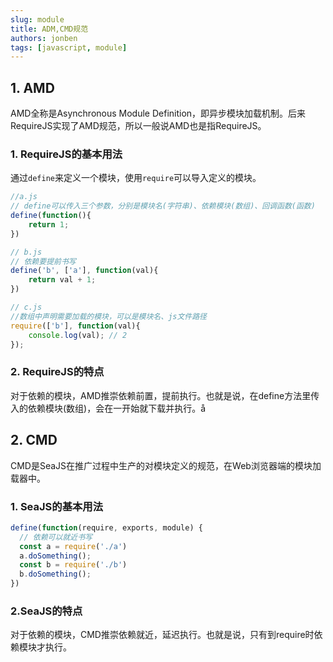 ```yaml
---
slug: module
title: ADM,CMD规范
authors: jonben
tags: [javascript, module]
---
```


## 1. AMD 
AMD全称是Asynchronous Module Definition，即异步模块加载机制。后来RequireJS实现了AMD规范，所以一般说AMD也是指RequireJS。

### 1. RequireJS的基本用法
通过`define`来定义一个模块，使用`require`可以导入定义的模块。
```js
//a.js
// define可以传入三个参数，分别是模块名(字符串)、依赖模块(数组)、回调函数(函数)
define(function(){
    return 1;
})

// b.js
// 依赖要提前书写
define('b', ['a'], function(val){
    return val + 1;
})

// c.js
//数组中声明需要加载的模块，可以是模块名、js文件路径
require(['b'], function(val){
    console.log(val); // 2
});
```

### 2. RequireJS的特点
对于依赖的模块，AMD推崇依赖前置，提前执行。也就是说，在define方法里传入的依赖模块(数组)，会在一开始就下载并执行。å


## 2. CMD
CMD是SeaJS在推广过程中生产的对模块定义的规范，在Web浏览器端的模块加载器中。

### 1. SeaJS的基本用法
```js
define(function(require, exports, module) {
  // 依赖可以就近书写
  const a = require('./a')
  a.doSomething();
  const b = require('./b')
  b.doSomething();
})
```

### 2.SeaJS的特点
对于依赖的模块，CMD推崇依赖就近，延迟执行。也就是说，只有到require时依赖模块才执行。